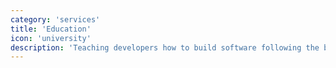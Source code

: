 ```yaml
---
category: 'services'
title: 'Education'
icon: 'university'
description: 'Teaching developers how to build software following the best practices of secure coding.'
---
```


